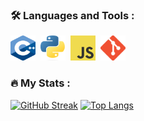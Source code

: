 ### :hammer_and_wrench: Languages and Tools :
<div>
    <img src="./img/C++.png" title="C++" alt="C++" width="40" height="40"/>&nbsp;
    <img src="./img/Py.png" title="Py" alt="Py" width="40" height="40"/>&nbsp;
    <img src="./img/JS.png" title="JS" alt="JS" width="40" height="40"/>&nbsp;
    <img src="./img/git.png" title="git" alt="git" width="40" height="40"/>&nbsp;
</div>

### :fire: My Stats :
[![GitHub Streak](http://github-readme-streak-stats.herokuapp.com?user=OukiLove&theme=dark&hide_border=true)](https://git.io/streak-stats)
[![Top Langs](https://github-readme-stats.vercel.app/api/top-langs/?username=OukiLove&layout=compact&theme=vision-friendly-dark&hide_border=true)](https://github.com/anuraghazra/github-readme-stats)